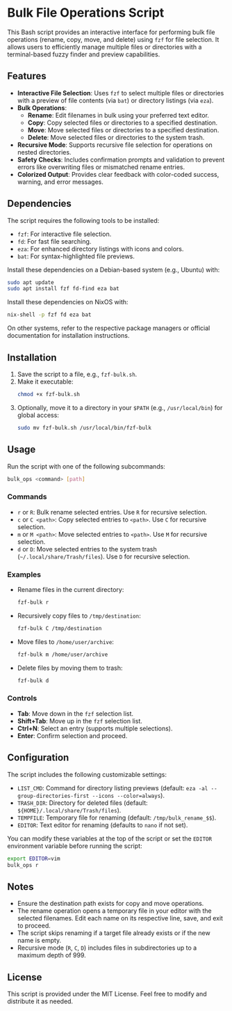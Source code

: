 # Bulk File Operations Script

This Bash script provides an interactive interface for performing bulk file operations (rename, copy, move, and delete) using `fzf` for file selection. It allows users to efficiently manage multiple files or directories with a terminal-based fuzzy finder and preview capabilities.

## Features
- **Interactive File Selection**: Uses `fzf` to select multiple files or directories with a preview of file contents (via `bat`) or directory listings (via `eza`).
- **Bulk Operations**:
  - **Rename**: Edit filenames in bulk using your preferred text editor.
  - **Copy**: Copy selected files or directories to a specified destination.
  - **Move**: Move selected files or directories to a specified destination.
  - **Delete**: Move selected files or directories to the system trash.
- **Recursive Mode**: Supports recursive file selection for operations on nested directories.
- **Safety Checks**: Includes confirmation prompts and validation to prevent errors like overwriting files or mismatched rename entries.
- **Colorized Output**: Provides clear feedback with color-coded success, warning, and error messages.

## Dependencies
The script requires the following tools to be installed:
- `fzf`: For interactive file selection.
- `fd`: For fast file searching.
- `eza`: For enhanced directory listings with icons and colors.
- `bat`: For syntax-highlighted file previews.

Install these dependencies on a Debian-based system (e.g., Ubuntu) with:
```bash
sudo apt update
sudo apt install fzf fd-find eza bat
```

Install these dependencies on NixOS with:
```bash
nix-shell -p fzf fd eza bat
```

On other systems, refer to the respective package managers or official documentation for installation instructions.

## Installation
1. Save the script to a file, e.g., `fzf-bulk.sh`.
2. Make it executable:
   ```bash
   chmod +x fzf-bulk.sh
   ```
3. Optionally, move it to a directory in your `$PATH` (e.g., `/usr/local/bin`) for global access:
   ```bash
   sudo mv fzf-bulk.sh /usr/local/bin/fzf-bulk
   ```

## Usage
Run the script with one of the following subcommands:

```bash
bulk_ops <command> [path]
```

### Commands
- `r` or `R`: Bulk rename selected entries. Use `R` for recursive selection.
- `c` or `C <path>`: Copy selected entries to `<path>`. Use `C` for recursive selection.
- `m` or `M <path>`: Move selected entries to `<path>`. Use `M` for recursive selection.
- `d` or `D`: Move selected entries to the system trash (`~/.local/share/Trash/files`). Use `D` for recursive selection.

### Examples
- Rename files in the current directory:
  ```bash
  fzf-bulk r
  ```
- Recursively copy files to `/tmp/destination`:
  ```bash
  fzf-bulk C /tmp/destination
  ```
- Move files to `/home/user/archive`:
  ```bash
  fzf-bulk m /home/user/archive
  ```
- Delete files by moving them to trash:
  ```bash
  fzf-bulk d
  ```

### Controls
- **Tab**: Move down in the `fzf` selection list.
- **Shift+Tab**: Move up in the `fzf` selection list.
- **Ctrl+N**: Select an entry (supports multiple selections).
- **Enter**: Confirm selection and proceed.

## Configuration
The script includes the following customizable settings:
- `LIST_CMD`: Command for directory listing previews (default: `eza -al --group-directories-first --icons --color=always`).
- `TRASH_DIR`: Directory for deleted files (default: `${HOME}/.local/share/Trash/files`).
- `TEMPFILE`: Temporary file for renaming (default: `/tmp/bulk_rename_$$`).
- `EDITOR`: Text editor for renaming (defaults to `nano` if not set).

You can modify these variables at the top of the script or set the `EDITOR` environment variable before running the script:
```bash
export EDITOR=vim
bulk_ops r
```

## Notes
- Ensure the destination path exists for copy and move operations.
- The rename operation opens a temporary file in your editor with the selected filenames. Edit each name on its respective line, save, and exit to proceed.
- The script skips renaming if a target file already exists or if the new name is empty.
- Recursive mode (`R`, `C`, `D`) includes files in subdirectories up to a maximum depth of 999.

## License
This script is provided under the MIT License. Feel free to modify and distribute it as needed.
